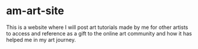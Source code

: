# am-art-site
This is a website where I will post art tutorials made by me for other artists to access and reference as a gift to the online art community and how it has helped me in my art journey.
